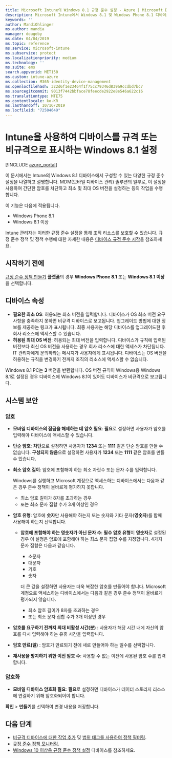 ```yaml
---
title: Microsoft Intune의 Windows 8.1 규정 준수 설정 - Azure | Microsoft Docs
description: Microsoft Intune에서 Windows 8.1 및 Windows Phone 8.1 디바이스에 대한 규정 준수를 설정할 때 사용할 수 있는 모든 설정 목록을 참조하세요. 최소 및 최대 운영 체제에 대한 규정 준수 여부, 암호 제한 및 길이 설정, 데이터 스토리지에 대한 암호화 설정 등을 확인합니다.
keywords: ''
author: MandiOhlinger
ms.author: mandia
manager: dougeby
ms.date: 04/04/2019
ms.topic: reference
ms.service: microsoft-intune
ms.subservice: protect
ms.localizationpriority: medium
ms.technology: ''
ms.suite: ems
search.appverid: MET150
ms.custom: intune-azure
ms.collection: M365-identity-device-management
ms.openlocfilehash: 322d6f1e23464f1f75cc79346d839a9ccdbd7bc7
ms.sourcegitcommit: 9013f7442bbface78feecde2922e8e546a622c16
ms.translationtype: MTE75
ms.contentlocale: ko-KR
ms.lasthandoff: 10/16/2019
ms.locfileid: "72504649"
---
```

# <a name="windows-81-settings-to-mark-devices-as-compliant-or-not-compliant-using-intune"></a>Intune을 사용하여 디바이스를 규격 또는 비규격으로 표시하는 Windows 8.1 설정

[!INCLUDE [azure_portal](../includes/azure_portal.md)]

이 문서에서는 Intune의 Windows 8.1 디바이스에서 구성할 수 있는 다양한 규정 준수 설정을 나열하고 설명합니다. MDM(모바일 디바이스 관리) 솔루션의 일부로, 이 설정을 사용하여 간단한 암호를 차단하고 최소 및 최대 OS 버전을 설정하는 등의 작업을 수행합니다.

이 기능은 다음에 적용됩니다.

- Windows Phone 8.1
- Windows 8.1 이상

Intune 관리자는 이러한 규정 준수 설정을 통해 조직 리소스를 보호할 수 있습니다. 규정 준수 정책 및 정책 수행에 대한 자세한 내용은 [디바이스 규정 준수 시작](device-compliance-get-started.md)을 참조하세요.

## <a name="before-you-begin"></a>시작하기 전에

[규정 준수 정책 만들기](create-compliance-policy.md#create-the-policy) **플랫폼**의 경우 **Windows Phone 8.1** 또는 **Windows 8.1 이상**을 선택합니다.

## <a name="device-properties"></a>디바이스 속성

- **필요한 최소 OS**: 허용되는 최소 버전을 입력합니다. 디바이스가 OS 최소 버전 요구 사항을 충족하지 못하면 비규격 디바이스로 보고됩니다. 업그레이드 방법에 대한 정보를 제공하는 링크가 표시됩니다. 최종 사용자는 해당 디바이스를 업그레이드한 후 회사 리소스에 액세스할 수 있습니다.
- **허용된 최대 OS 버전**: 허용되는 최대 버전을 입력합니다. 디바이스가 규칙에 입력된 버전보다 최신 OS 버전을 사용하는 경우 회사 리소스에 대한 액세스가 차단됩니다. IT 관리자에게 문의하라는 메시지가 사용자에게 표시됩니다. 디바이스는 OS 버전을 허용하는 규칙을 변경하기 전까지 조직의 리소스에 액세스할 수 없습니다.

Windows 8.1 PC는 **3** 버전을 반환합니다. OS 버전 규칙이 Windows용 Windows 8.1로 설정된 경우 디바이스에 Windows 8.1이 있어도 디바이스가 비규격으로 보고됩니다.

## <a name="system-security"></a>시스템 보안

### <a name="password"></a>암호

- **모바일 디바이스의 잠금을 해제하는 데 암호 필요**: **필요**로 설정하면 사용자가 암호를 입력해야 디바이스에 액세스할 수 있습니다.
- **단순 암호**: **차단**으로 설정하면 사용자가 **1234** 또는 **1111** 같은 단순 암호를 만들 수 없습니다. **구성되지 않음**으로 설정하면 사용자가 **1234** 또는 **1111** 같은 암호를 만들 수 있습니다.
- **최소 암호 길이**: 암호에 포함해야 하는 최소 자릿수 또는 문자 수를 입력합니다.

  Windows를 실행하고 Microsoft 계정으로 액세스하는 디바이스에서는 다음과 같은 경우 준수 정책이 올바르게 평가하지 못합니다.
  - 최소 암호 길이가 8자를 초과하는 경우
  - 또는 최소 문자 집합 수가 3개 이상인 경우

- **암호 유형**: 암호에 **숫자**만 사용해야 하는지 또는 숫자와 기타 문자(**영숫자**)를 함께 사용해야 하는지 선택합니다.
  
  - **암호에 포함해야 하는 영숫자가 아닌 문자 수**: **필수 암호 유형**이 **영숫자**로 설정된 경우 이 설정은 암호에 포함해야 하는 최소 문자 집합 수를 지정합니다. 4가지 문자 집합은 다음과 같습니다.
    - 소문자
    - 대문자
    - 기호
    - 숫자

    더 큰 값을 설정하면 사용자는 더욱 복잡한 암호를 만들어야 합니다. Microsoft 계정으로 액세스하는 디바이스에서는 다음과 같은 경우 준수 정책이 올바르게 평가되지 않습니다.

    - 최소 암호 길이가 8자를 초과하는 경우
    - 또는 최소 문자 집합 수가 3개 이상인 경우

- **암호를 요구하기 전까지 최대 비활성 시간(분)** : 사용자가 해당 시간 내에 자신의 암호를 다시 입력해야 하는 유휴 시간을 입력합니다.
- **암호 만료(일)** : 암호가 만료되기 전에 새로 만들어야 하는 일수를 선택합니다.
- **재사용을 방지하기 위한 이전 암호 수**: 사용할 수 없는 이전에 사용된 암호 수를 입력합니다.

### <a name="encryption"></a>암호화

- **모바일 디바이스 암호화 필요**: **필요**로 설정하면 디바이스가 데이터 스토리지 리소스에 연결하기 위해 암호화되어야 합니다.

**확인** > **만들기**를 선택하여 변경 내용을 저장합니다.

## <a name="next-steps"></a>다음 단계

- [비규격 디바이스에 대한 작업 추가](actions-for-noncompliance.md) 및 [범위 태그를 사용하여 정책 필터링](../fundamentals/scope-tags.md).
- [규정 준수 정책 모니터링](compliance-policy-monitor.md).
- [Windows 10 이상용 규정 준수 정책 설정](compliance-policy-create-windows.md) 디바이스를 참조하세요.